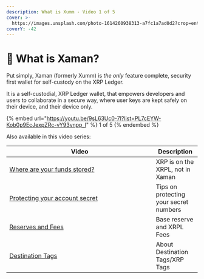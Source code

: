```yaml
---
description: What is Xumm - Video 1 of 5
cover: >-
  https://images.unsplash.com/photo-1614260938313-a7fc1a7ad0d2?crop=entropy&cs=tinysrgb&fm=jpg&ixid=MnwxOTcwMjR8MHwxfHNlYXJjaHwyfHx3YWxsZXR8ZW58MHx8fHwxNjc0NTczMDg3&ixlib=rb-4.0.3&q=80
coverY: -42
---
```


# 💸 What is Xaman?

Put simply, Xaman (formerly Xumm) is _the only_ feature complete, security first wallet for self-custody on the XRP Ledger.

It is a self-custodial, XRP Ledger wallet, that empowers developers and users to collaborate in a secure way, where user keys are kept safely on their device, and their device only.



{% embed url="https://youtu.be/9sL63Uc0-7I?list=PL7cEYW-Kob0p9EcJexpZRc-vY93vnpp_l" %}
1 of 5
{% endembed %}

Also available in this video series:

<table><thead><tr><th width="370">Video</th><th>Description</th></tr></thead><tbody><tr><td><a href="../getting-started-with-xaman/what-is-xumm/where-are-your-funds-stored.md">Where are your funds stored?</a></td><td>XRP is on the XRPL, not in Xaman</td></tr><tr><td><a href="../getting-started-with-xaman/how-can-you-access-your-xrpl-account.md">Protecting your account secret</a></td><td>Tips on protecting your secret numbers</td></tr><tr><td><a href="../xrp-ledger-resources/xrp-ledger-concepts/reserves-and-fees-on-the-xrpl.md">Reserves and Fees</a></td><td>Base reserve and XRPL Fees</td></tr><tr><td><a href="../learning-more-about-xumm/destination-tags.md">Destination Tags</a></td><td>About Destination Tags/XRP Tags</td></tr></tbody></table>

